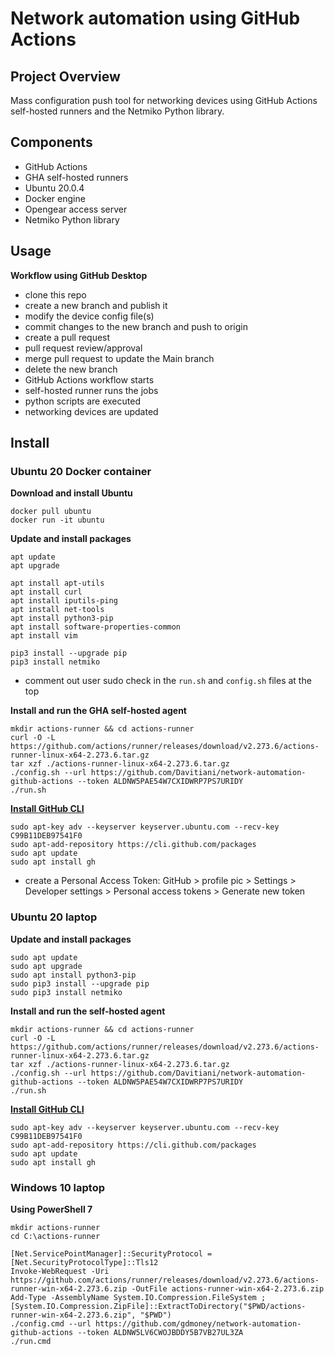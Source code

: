 # Network automation using GitHub Actions


## Project Overview
Mass configuration push tool for networking devices using GitHub Actions self-hosted runners and the Netmiko Python library.


## Components
- GitHub Actions
- GHA self-hosted runners
- Ubuntu 20.0.4
- Docker engine
- Opengear access server
- Netmiko Python library


## Usage
**Workflow using GitHub Desktop**  
- clone this repo
- create a new branch and publish it
- modify the device config file(s)
- commit changes to the new branch and push to origin
- create a pull request
- pull request review/approval
- merge pull request to update the Main branch
- delete the new branch
- GitHub Actions workflow starts
- self-hosted runner runs the jobs
- python scripts are executed
- networking devices are updated


## Install
### Ubuntu 20 Docker container
**Download and install Ubuntu**
```
docker pull ubuntu
docker run -it ubuntu
```
**Update and install packages**
```
apt update
apt upgrade

apt install apt-utils
apt install curl 
apt install iputils-ping  
apt install net-tools
apt install python3-pip
apt install software-properties-common
apt install vim

pip3 install --upgrade pip
pip3 install netmiko
```
- comment out user sudo check in the `run.sh` and `config.sh` files at the top  

**Install and run the GHA self-hosted agent**
```
mkdir actions-runner && cd actions-runner
curl -O -L https://github.com/actions/runner/releases/download/v2.273.6/actions-runner-linux-x64-2.273.6.tar.gz
tar xzf ./actions-runner-linux-x64-2.273.6.tar.gz
./config.sh --url https://github.com/Davitiani/network-automation-github-actions --token ALDNW5PAE54W7CXIDWRP7PS7URIDY
./run.sh
```
**[Install GitHub CLI](https://github.com/cli/cli/blob/trunk/docs/install_linux.md)**
```
sudo apt-key adv --keyserver keyserver.ubuntu.com --recv-key C99B11DEB97541F0
sudo apt-add-repository https://cli.github.com/packages
sudo apt update
sudo apt install gh
```
- create a Personal Access Token: GitHub > profile pic > Settings > Developer settings > Personal access tokens > Generate new token

### Ubuntu 20 laptop
**Update and install packages**
```
sudo apt update
sudo apt upgrade
sudo apt install python3-pip
sudo pip3 install --upgrade pip
sudo pip3 install netmiko
```
**Install and run the self-hosted agent**
```
mkdir actions-runner && cd actions-runner
curl -O -L https://github.com/actions/runner/releases/download/v2.273.6/actions-runner-linux-x64-2.273.6.tar.gz
tar xzf ./actions-runner-linux-x64-2.273.6.tar.gz
./config.sh --url https://github.com/Davitiani/network-automation-github-actions --token ALDNW5PAE54W7CXIDWRP7PS7URIDY
./run.sh
```
**[Install GitHub CLI](https://github.com/cli/cli/blob/trunk/docs/install_linux.md)**
```
sudo apt-key adv --keyserver keyserver.ubuntu.com --recv-key C99B11DEB97541F0
sudo apt-add-repository https://cli.github.com/packages
sudo apt update
sudo apt install gh
```

### Windows 10 laptop
**Using PowerShell 7**
```
mkdir actions-runner
cd C:\actions-runner

[Net.ServicePointManager]::SecurityProtocol = [Net.SecurityProtocolType]::Tls12
Invoke-WebRequest -Uri https://github.com/actions/runner/releases/download/v2.273.6/actions-runner-win-x64-2.273.6.zip -OutFile actions-runner-win-x64-2.273.6.zip
Add-Type -AssemblyName System.IO.Compression.FileSystem ; [System.IO.Compression.ZipFile]::ExtractToDirectory("$PWD/actions-runner-win-x64-2.273.6.zip", "$PWD")
./config.cmd --url https://github.com/gdmoney/network-automation-github-actions --token ALDNW5LV6CWOJBDDY5B7VB27UL3ZA
./run.cmd
```
